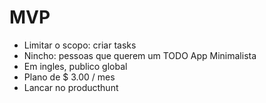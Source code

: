 # MVP

- Limitar o scopo: criar tasks
- Nincho: pessoas que querem um TODO App Minimalista
- Em ingles, publico global
- Plano de $ 3.00 / mes
- Lancar no producthunt
